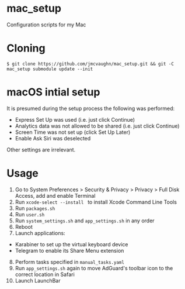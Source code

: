 # mac_setup
Configuration scripts for my Mac

# Cloning
```
$ git clone https://github.com/jmcvaughn/mac_setup.git && git -C mac_setup submodule update --init
```

# macOS intial setup
It is presumed during the setup process the following was performed:

- Express Set Up was used (i.e. just click Continue)
- Analytics data was not allowed to be shared (i.e. just click Continue)
- Screen Time was not set up (click Set Up Later)
- Enable Ask Siri was deselected

Other settings are irrelevant.

# Usage
1) Go to System Preferences > Security & Privacy > Privacy > Full Disk Access, add and enable Terminal
2) Run `xcode-select --install ` to install Xcode Command Line Tools
3) Run `packages.sh`
4) Run `user.sh`
5) Run `system_settings.sh` and `app_settings.sh` in any order
6) Reboot
7) Launch applications:
  - Karabiner to set up the virtual keyboard device
  - Telegram to enable its Share Menu extension
8) Perform tasks specified in `manual_tasks.yaml`
9) Run `app_settings.sh` again to move AdGuard's toolbar icon to the correct location in Safari
10) Launch LaunchBar
